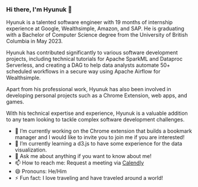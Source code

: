 ### Hi there, I'm Hyunuk 👋

Hyunuk is a talented software engineer with 19 months of internship experience at Google, Wealthsimple, Amazon, and SAP. He is graduating with a Bachelor of Computer Science degree from the University of British Columbia in May 2023.

Hyunuk has contributed significantly to various software development projects, including technical tutorials for Apache SparkML and Dataproc Serverless, and creating a DAG to help data analysts automate 50+ scheduled workflows in a secure way using Apache Airflow for Wealthsimple.

Apart from his professional work, Hyunuk has also been involved in developing personal projects such as a Chrome Extension, web apps, and games.

With his technical expertise and experience, Hyunuk is a valuable addition to any team looking to tackle complex software development challenges.

- 🔭 I’m currently working on the Chrome extension that builds a bookmark manager and I would like to invite you to join me if you are interested!
- 🌱 I’m currently learning a d3.js to have some experience for the data visualization.
- 💬 Ask me about anything if you want to know about me!
- 📫 How to reach me: Request a meeting via [Calendly](https://calendly.com/dev-hyunuk)
- 😄 Pronouns: He/Him
- ⚡ Fun fact: I love traveling and have traveled around a world!

